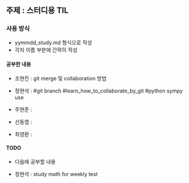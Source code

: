 ## 주제 : 스터디용 TIL

### 사용 방식
- yymmdd_study.md 형식으로 작성
- 각자 이름 부분에 간략히 작성

#### 공부한 내용
- 조현진 : git merge 및 collaboration 방법
- 정현석 : #git branch 
	   #learn_how_to_collaborate_by_git 
	   #python sympy use 
	

- 주현준 :
- 신동엽 :
- 최영환 :

#### TODO
- 다음에 공부할 내용

- 정현석 : study math for weekly test 

